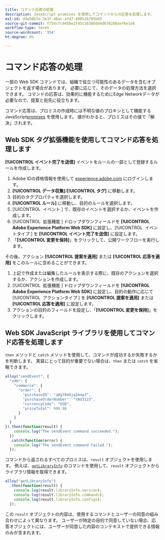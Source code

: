 ```yaml
---
title: コマンド応答の処理
description: JavaScript promises を使用してコマンドからの応答を処理します。
exl-id: dda98b3e-3e37-48ac-afd7-d8852b785b83
source-git-commit: f75dcfc945be2f45c1638bdd4d670288aef6e1e6
workflow-type: tm+mt
source-wordcount: '354'
ht-degree: 0%

---
```


# コマンド応答の処理

一部の Web SDK コマンドでは、組織で役立つ可能性のあるデータを含むオブジェクトを返す場合があります。 必要に応じて、そのデータの処理方法を選択できます。 コマンドの応答は、効果的に機能するためにEdge Networkデータが必要なので、提案と宛先に役立ちます。

コマンド応答は、プロミスの作成時には不明な値のプロキシとして機能するJavaScript[promises](https://developer.mozilla.org/ja-JP/docs/Web/JavaScript/Reference/Global_Objects/Promise) を使用します。 値がわかると、プロミスはその値で「解決」されます。

## Web SDK タグ拡張機能を使用してコマンド応答を処理します

**[!UICONTROL イベント完了を送信]** イベントをルールの一部として登録するルールを作成します。

1. Adobe IDの資格情報を使用して [experience.adobe.com](https://experience.adobe.com) にログインします。
1. **[!UICONTROL データ収集]**/**[!UICONTROL タグ]** に移動します。
1. 目的のタグプロパティを選択します。
1. **[!UICONTROL ルール]** に移動し、目的のルールを選択します。
1. [!UICONTROL &#x200B; イベント &#x200B;] で、既存のイベントを選択するか、イベントを作成します。
1. [!UICONTROL &#x200B; 拡張機能 &#x200B;] ドロップダウンフィールドを **[!UICONTROL Adobe Experience Platform Web SDK]** に設定し、[!UICONTROL &#x200B; イベントタイプ &#x200B;] を **[!UICONTROL イベント完了を送信]** に設定します。
1. 「**[!UICONTROL 変更を保持]**」をクリックして、公開ワークフローを実行します。

その後、アクション **[!UICONTROL 提案を適用]** または **[!UICONTROL 応答を適用]** をこのルールに含めることができます。

1. 上記で作成または編集したルールを表示する際に、既存のアクションを選択するか、アクションを作成します。
1. [!UICONTROL &#x200B; 拡張機能 &#x200B;] ドロップダウンフィールドを **[!UICONTROL Adobe Experience Platform Web SDK]** に設定し、目的の動作に応じて [!UICONTROL &#x200B; アクションタイプ &#x200B;] を **[!UICONTROL 提案を適用]** または **[!UICONTROL 応答を適用]** に設定します。
1. アクションの目的のフィールドを設定し、「**[!UICONTROL 変更を保持]**」をクリックします。

## Web SDK JavaScript ライブラリを使用してコマンド応答を処理します

`then` メソッドと `catch` メソッドを使用して、コマンドが成功するか失敗するかを判断します。 実装にとって目的が重要でない場合は、`then` または `catch` を省略できます。

```javascript
alloy("sendEvent", {
  "xdm": {
    "commerce": {
      "order": {
        "purchaseID": "a8g784hjq1mnp3",
        "purchaseOrderNumber": "VAU3123",
        "currencyCode": "USD",
        "priceTotal": 999.98
      }
    }
  }
}).then(function(result) {
    console.log("The sendEvent command succeeded.");
  })
  .catch(function(error) {
    console.log("The sendEvent command failed.");
  });
```

コマンドから返されるすべてのプロミスは、`result` オブジェクトを使用します。 例えば、[`getLibraryInfo`](getlibraryinfo.md) のコマンドを使用して、`result` オブジェクトからライブラリ情報を取得できます。

```js
alloy("getLibraryInfo")
  .then(function(result) {
    console.log(result.libraryInfo.version);
    console.log(result.libraryInfo.commands);
    console.log(result.libraryInfo.configs);
  });
```

この `result` オブジェクトの内容は、使用するコマンドとユーザーの同意の組み合わせによって異なります。 ユーザーが特定の目的で同意していない場合、応答オブジェクトには、ユーザーが同意した内容のコンテキストで提供できる情報のみが含まれます。
